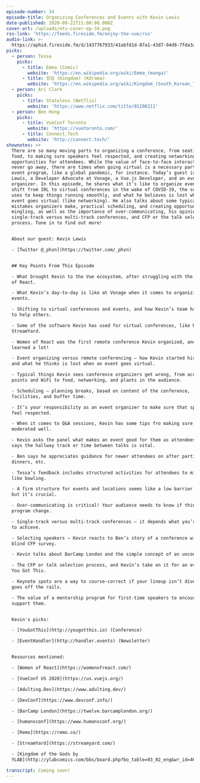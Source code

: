 ```yaml
---
episode-number: 34
episode-title: Organizing Conferences and Events with Kevin Lewis
date-published: 2020-09-21T11:00:00.000Z
cover-art: /uploads/etv-cover-ep-34.png
rss-link: 'https://feeds.fireside.fm/enjoy-the-vue/rss'
audio-link: >-
  https://aphid.fireside.fm/d/1437767933/41abfd1d-87a1-43d7-94d9-7fda3a5120e1/421eee90-81ba-4008-8ad3-fd187d2363cc.mp3
picks:
  - person: Tessa
    picks:
      - title: Emma (Comic)
        website: 'https://en.wikipedia.org/wiki/Emma_(manga)'
      - title: 킹덤 (Kingdom) (Kdrama)
        website: 'https://en.wikipedia.org/wiki/Kingdom_(South_Korean_TV_series)'
  - person: Ari Clark
    picks:
      - title: Stateless (Netflix)
        website: 'https://www.netflix.com/title/81206211'
  - person: Ben Hong
    picks:
      - title: VueConf Toronto
        website: 'https://vuetoronto.com/'
      - title: Connect.Tech
        website: 'http://connect.tech/'
shownotes: >+
  There are so many moving parts to organizing a conference, from seating and
  food, to making sure speakers feel respected, and creating networking
  opportunities for attendees. While the value of face-to-face interaction will
  never go away, there are times when going virtual is a necessary part of your
  event program, like a global pandemic, for instance. Today’s guest is Kevin
  Lewis, a Developer Advocate at Vonage, a Vue.js Developer, and an event
  organizer. In this episode, he shares what it’s like to organize events, the
  shift from IRL to virtual conferences in the wake of COVID-19, the software he
  uses to keep things running smoothly, and what he believes is lost when an
  event goes virtual (like networking). He also talks about some typical
  mistakes organizers make, practical scheduling, and creating opportunities for
  mingling, as well as the importance of over-communicating, his opinions on
  single-track versus multi-track conferences, and CFP or the talk selection
  process. Tune in to find out more!


  About our guest: Kevin Lewis

  - [Twitter @_phzn](https://twitter.com/_phzn)


  ## Key Points From This Episode

  - What brought Kevin to the Vue ecosystem, after struggling with the “magic”
  of React.

  - What Kevin’s day-to-day is like at Vonage when it comes to organizing
  events.

  - Shifting to virtual conferences and events, and how Kevin’s team has gone on
  to help others.

  - Some of the software Kevin has used for virtual conferences, like Remo and
  StreamYard.

  - Women of React was the first remote conference Kevin organized, and he
  learned a lot!

  - Event organizing versus remote conferencing – how Kevin started his career
  and what he thinks is lost when an event goes virtual.

  - Typical things Kevin sees conference organizers get wrong, from access
  points and WiFi to food, networking, and plants in the audience.

  - Scheduling – planning breaks, based on content of the conference,
  facilities, and buffer time.

  - It’s your responsibility as an event organizer to make sure that speakers
  feel respected.

  - When it comes to Q&A sessions, Kevin has some tips fro making sure it’s
  moderated well.

  - Kevin asks the panel what makes an event good for them as attendees – Ari
  says the hallway track or time between talks is vital.

  - Ben says he appreciates guidance for newer attendees on after parties and
  dinners, etc.

  - Tessa’s feedback includes structured activities for attendees to mingle,
  like bowling.

  - A firm structure for events and locations seems like a low barrier to entry,
  but it’s crucial.

  - Over-communicating is critical! Your audience needs to know if things in the
  program change.

  - Single-track versus multi-track conferences – it depends what you’re trying
  to achieve.

  - Selecting speakers – Kevin reacts to Ben’s story of a conference with a
  blind CFP survey.

  - Kevin talks about BarCamp London and the simple concept of an unconference.

  - The CFP or talk selection process, and Kevin’s take on it for an event like
  You Got This.

  - Keynote spots are a way to course-correct if your lineup isn’t diverse or
  goes off the rails.

  - The value of a mentorship program for first-time speakers to encourage and
  support them.


  Kevin's picks: 

  - [YouGotThis](http://yougotthis.io) (Conference)

  - [EventHandler](http://handler.events) (Newsletter)


  Resources mentioned:

  - [Women of React](https://womenofreact.com/)

  - [VueConf US 2020](https://us.vuejs.org/)

  - [Adulting.Dev](https://www.adulting.dev/)

  - [DevConf](https://www.devconf.info/)

  - [BarCamp London](https://twelve.barcamplondon.org/)

  - [humansconf](https://www.humansconf.org/)

  - [Remo](https://remo.co/)

  - [StreamYard](https://streamyard.com/)

  - [Kingdom of the Gods by
  YLAB](http://ylabcomics.com/bbs/board.php?bo_table=03_02_eng&wr_id=46&page=3&pg_position=46)

transcript: Coming soon!
---
```

